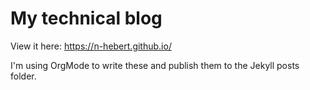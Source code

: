 # My technical blog

View it here: https://n-hebert.github.io/

I'm using OrgMode to write these and publish them to the Jekyll posts folder.
